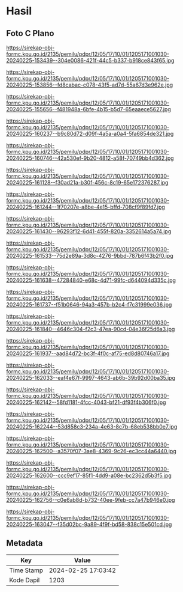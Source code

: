 # Hasil

## Foto C Plano

https://sirekap-obj-formc.kpu.go.id/2135/pemilu/pdpr/12/05/17/10/01/1205171001030-20240225-153439--304e0086-421f-44c5-b337-b918ce843f65.jpg

https://sirekap-obj-formc.kpu.go.id/2135/pemilu/pdpr/12/05/17/10/01/1205171001030-20240225-153856--fd8cabac-c078-43f5-ad7d-55a67d3e962e.jpg

https://sirekap-obj-formc.kpu.go.id/2135/pemilu/pdpr/12/05/17/10/01/1205171001030-20240225-155656--f481948a-6bfe-4b15-b5d7-65eaaece5627.jpg

https://sirekap-obj-formc.kpu.go.id/2135/pemilu/pdpr/12/05/17/10/01/1205171001030-20240225-160237--b9c80d72-d09f-4a5a-a0a4-5fa6854de321.jpg

https://sirekap-obj-formc.kpu.go.id/2135/pemilu/pdpr/12/05/17/10/01/1205171001030-20240225-160746--42a530ef-9b20-4812-a58f-70749bb4d362.jpg

https://sirekap-obj-formc.kpu.go.id/2135/pemilu/pdpr/12/05/17/10/01/1205171001030-20240225-161128--f30ad21a-b30f-456c-8c19-65e172376287.jpg

https://sirekap-obj-formc.kpu.go.id/2135/pemilu/pdpr/12/05/17/10/01/1205171001030-20240225-161244--1f70207e-a8be-4e15-bffd-708cf9f89fd7.jpg

https://sirekap-obj-formc.kpu.go.id/2135/pemilu/pdpr/12/05/17/10/01/1205171001030-20240225-161430--96293f12-6d41-455f-820a-3352614a5a74.jpg

https://sirekap-obj-formc.kpu.go.id/2135/pemilu/pdpr/12/05/17/10/01/1205171001030-20240225-161533--75d2e89a-3d8c-4276-9bbd-787b6f43b2f0.jpg

https://sirekap-obj-formc.kpu.go.id/2135/pemilu/pdpr/12/05/17/10/01/1205171001030-20240225-161638--47284840-e68c-4d71-99fc-d644094d335c.jpg

https://sirekap-obj-formc.kpu.go.id/2135/pemilu/pdpr/12/05/17/10/01/1205171001030-20240225-161737--f51b0646-94a3-457b-b2c4-f7c31999e036.jpg

https://sirekap-obj-formc.kpu.go.id/2135/pemilu/pdpr/12/05/17/10/01/1205171001030-20240225-161840--4646c304-f2c3-47ea-90cd-04e36f25d6a3.jpg

https://sirekap-obj-formc.kpu.go.id/2135/pemilu/pdpr/12/05/17/10/01/1205171001030-20240225-161937--aad84d72-bc3f-4f0c-af75-ed8d80746a17.jpg

https://sirekap-obj-formc.kpu.go.id/2135/pemilu/pdpr/12/05/17/10/01/1205171001030-20240225-162033--eaf4e67f-9997-4643-ab6b-39b92d00ba35.jpg

https://sirekap-obj-formc.kpu.go.id/2135/pemilu/pdpr/12/05/17/10/01/1205171001030-20240225-162142--58fd1181-4fcc-4043-bf21-df93f4b306f0.jpg

https://sirekap-obj-formc.kpu.go.id/2135/pemilu/pdpr/12/05/17/10/01/1205171001030-20240225-162244--53d858c3-234a-4e63-8c7b-68eb538bb0e7.jpg

https://sirekap-obj-formc.kpu.go.id/2135/pemilu/pdpr/12/05/17/10/01/1205171001030-20240225-162500--a3570f07-3ae8-4369-9c26-ec3cc44a6440.jpg

https://sirekap-obj-formc.kpu.go.id/2135/pemilu/pdpr/12/05/17/10/01/1205171001030-20240225-162600--ccc9ef17-85f1-4dd9-a08e-bc2362d5b3f5.jpg

https://sirekap-obj-formc.kpu.go.id/2135/pemilu/pdpr/12/05/17/10/01/1205171001030-20240225-162756--c0e6ab8d-b732-40ee-9feb-cc7a47b946e0.jpg

https://sirekap-obj-formc.kpu.go.id/2135/pemilu/pdpr/12/05/17/10/01/1205171001030-20240225-163047--f35d02bc-9a89-4f9f-bd58-838c15e501cd.jpg


## Metadata

| Key        | Value               |
| ---------- | ------------------- |
| Time Stamp | 2024-02-25 17:03:42 |
| Kode Dapil | 1203                |



